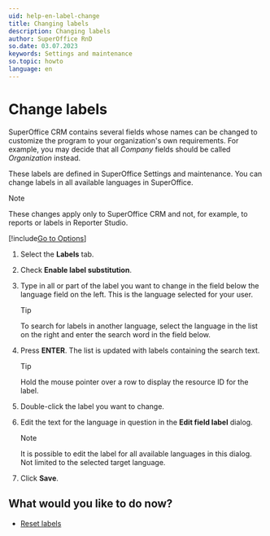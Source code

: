 ```yaml
---
uid: help-en-label-change
title: Changing labels
description: Changing labels
author: SuperOffice RnD
so.date: 03.07.2023
keywords: Settings and maintenance
so.topic: howto
language: en
---
```


# Change labels

SuperOffice CRM contains several fields whose names can be changed to customize the program to your organization's own requirements. For example, you may decide that all *Company* fields should be called *Organization* instead.

These labels are defined in SuperOffice Settings and maintenance. You can change labels in all available languages in SuperOffice.

> [!NOTE]
> These changes apply only to SuperOffice CRM and not, for example, to reports or labels in Reporter Studio.

[!include[Go to Options](includes/open-options.md)]

1. Select the **Labels** tab.

1. Check **Enable label substitution**.

1. Type in all or part of the label you want to change in the field below the language field on the left. This is the language selected for your user.

    > [!TIP]
    > To search for labels in another language, select the language in the list on the right and enter the search word in the field below.

1. Press **ENTER**. The list is updated with labels containing the search text.

    > [!TIP]
    > Hold the mouse pointer over a row to display the resource ID for the label.

1. Double-click the label you want to change.

1. Edit the text for the language in question in the **Edit field label** dialog.

    > [!NOTE]
    > It is possible to edit the label for all available languages in this dialog. Not limited to the selected target language.

1. Click **Save**.

## What would you like to do now?

* [Reset labels][1]

<!-- Referenced links -->
[1]: resetting-labels.md

<!-- Referenced images -->
